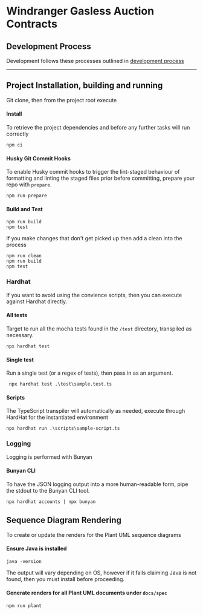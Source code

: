 # Windranger Gasless Auction Contracts


## Development Process

Development follows these processes outlined in [development process](docs/development_process.md)

---

## Project Installation, building and running

Git clone, then from the project root execute

#### Install

To retrieve the project dependencies and before any further tasks will run correctly

```shell
npm ci
```

#### Husky Git Commit Hooks

To enable Husky commit hooks to trigger the lint-staged behaviour of formatting and linting the staged files prior
before committing, prepare your repo with `prepare`.

```shell
npm run prepare
```

#### Build and Test

```shell
npm run build
npm test
```

If you make changes that don't get picked up then add a clean into the process

```shell
npm run clean
npm run build
npm test
```

### Hardhat

If you want to avoid using the convience scripts, then you can execute against Hardhat directly.

#### All tests

Target to run all the mocha tests found in the `/test` directory, transpiled as necessary.

```shell
npx hardhat test
```

#### Single test

Run a single test (or a regex of tests), then pass in as an argument.

```shell
 npx hardhat test .\test\sample.test.ts
```

#### Scripts

The TypeScript transpiler will automatically as needed, execute through HardHat for the instantiated environment

```shell
npx hardhat run .\scripts\sample-script.ts
```

### Logging

Logging is performed with Bunyan

#### Bunyan CLI

To have the JSON logging output into a more human-readable form, pipe the stdout to the Bunyan CLI tool.

```shell
npx hardhat accounts | npx bunyan
```

## Sequence Diagram Rendering

To create or update the renders for the Plant UML sequence diagrams

#### Ensure Java is installed

```shell
java -version
```

The output will vary depending on OS, however if it fails claiming Java is not found, then you must install before proceeding.

#### Generate renders for all Plant UML documents under `docs/spec`

```shell
npm run plant
```

